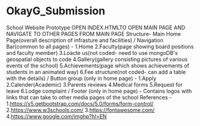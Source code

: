 # OkayG_Submission
School Website Prototype
OPEN INDEX.HTMLTO OPEN MAIN PAGE AND NAVIGATE TO OTHER PAGES FROM MAIN PAGE
Structure- Main Home Page(overall description of infrasture and facilities)
            \/
          Navigation Bar(common to all pages) - 1.Home 
                                                2.Faculty(page showing board positions and faculty member)
                                                3.Loacte us(not coded- need to use mongoDB's geospatial objects to code
                                                4.Gallery(gallery consisting pictures of various events of the school)
                                                5.Achievements(page which shows achievements of students in an animated way)
                                                6.Fee structure(not coded- can add a table with the details)
             \/
         Button group (only in home page) -  1.Apply
                                             2.Calender(Academic)
                                             3.Parents reviews
                                             4.Medical forms
                                             5.Request for leave
                                             6.Lodge complaint
             \/
         Footer (only in home page)    -   Contains logos with links that can take to other media pages of the school 
References - 1.https://v5.getbootstrap.com/docs/5.0/forms/form-control/
             2.https://www.w3schools.com/
             3.https://fontawesome.com/
             4.https://www.google.com/imghp?hl=EN
          
                
